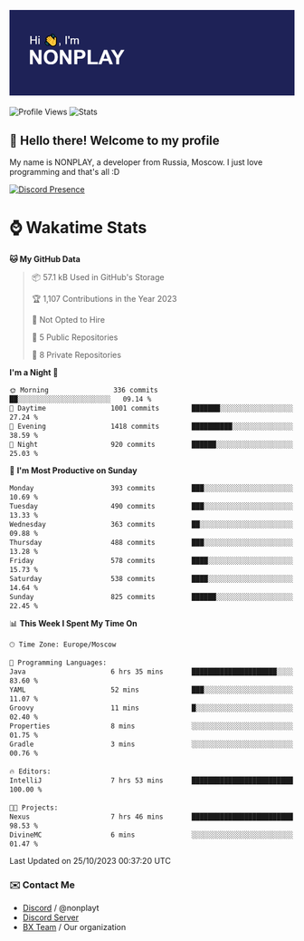 ![Discord Presence](./header.png)
<br></br>
![Profile Views](https://komarev.com/ghpvc/?username=NONPLAYT&color=blue&style=for-the-badge)
![Stats](https://img.shields.io/badge/0%25-OPTIMIZED-orange?style=for-the-badge)


## :wave: Hello there! Welcome to my profile

My name is NONPLAY, a developer from Russia, Moscow. I just love programming and that's all :D

[![Discord Presence](https://lanyard.cnrad.dev/api/597087584090587177?showDisplayName=true)](https://discord.com/users/597087584090587177) 

# ⌚ Wakatime Stats

<!--START_SECTION:waka-->
**🐱 My GitHub Data** 

> 📦 57.1 kB Used in GitHub's Storage 
 > 
> 🏆 1,107 Contributions in the Year 2023
 > 
> 🚫 Not Opted to Hire
 > 
> 📜 5 Public Repositories 
 > 
> 🔑 8 Private Repositories 
 > 
**I'm a Night 🦉** 

```text
🌞 Morning                336 commits         ██░░░░░░░░░░░░░░░░░░░░░░░   09.14 % 
🌆 Daytime                1001 commits        ███████░░░░░░░░░░░░░░░░░░   27.24 % 
🌃 Evening                1418 commits        ██████████░░░░░░░░░░░░░░░   38.59 % 
🌙 Night                  920 commits         ██████░░░░░░░░░░░░░░░░░░░   25.03 % 
```
📅 **I'm Most Productive on Sunday** 

```text
Monday                   393 commits         ███░░░░░░░░░░░░░░░░░░░░░░   10.69 % 
Tuesday                  490 commits         ███░░░░░░░░░░░░░░░░░░░░░░   13.33 % 
Wednesday                363 commits         ██░░░░░░░░░░░░░░░░░░░░░░░   09.88 % 
Thursday                 488 commits         ███░░░░░░░░░░░░░░░░░░░░░░   13.28 % 
Friday                   578 commits         ████░░░░░░░░░░░░░░░░░░░░░   15.73 % 
Saturday                 538 commits         ████░░░░░░░░░░░░░░░░░░░░░   14.64 % 
Sunday                   825 commits         ██████░░░░░░░░░░░░░░░░░░░   22.45 % 
```


📊 **This Week I Spent My Time On** 

```text
🕑︎ Time Zone: Europe/Moscow

💬 Programming Languages: 
Java                     6 hrs 35 mins       █████████████████████░░░░   83.60 % 
YAML                     52 mins             ███░░░░░░░░░░░░░░░░░░░░░░   11.07 % 
Groovy                   11 mins             █░░░░░░░░░░░░░░░░░░░░░░░░   02.40 % 
Properties               8 mins              ░░░░░░░░░░░░░░░░░░░░░░░░░   01.75 % 
Gradle                   3 mins              ░░░░░░░░░░░░░░░░░░░░░░░░░   00.76 % 

🔥 Editors: 
IntelliJ                 7 hrs 53 mins       █████████████████████████   100.00 % 

🐱‍💻 Projects: 
Nexus                    7 hrs 46 mins       █████████████████████████   98.53 % 
DivineMC                 6 mins              ░░░░░░░░░░░░░░░░░░░░░░░░░   01.47 % 
```


 Last Updated on 25/10/2023 00:37:20 UTC
<!--END_SECTION:waka-->

### ✉️ Contact Me

- [Discord](https://discord.com/users/597087584090587177) / @nonplayt
- [Discord Server](https://discord.gg/p7cxhw7E2M)
- [BX Team](https://github.com/BX-Team) / Our organization
